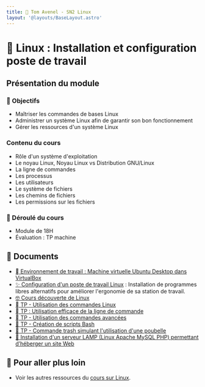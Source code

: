 ```yaml
---
title: 🐧 Tom Avenel - SN2 Linux
layout: '@layouts/BaseLayout.astro'
---
```


# 🐧 Linux : Installation et configuration poste de travail

## Présentation du module

### 🎯 Objectifs

- Maîtriser les commandes de bases Linux
- Administrer un système Linux afin de garantir son bon fonctionnement
- Gérer les ressources d'un système Linux

### Contenu du cours

- Rôle d'un système d'exploitation
- Le noyau Linux, Noyau Linux vs Distribution GNU/Linux
- La ligne de commandes
- Les processus
- Les utilisateurs
- Le système de fichiers
- Les chemins de fichiers
- Les permissions sur les fichiers

### 📅 Déroulé du cours

- Module de 18H
- Évaluation : TP machine

## 📑 Documents

- [󰕈 Environnement de travail : Machine virtuelle Ubuntu Desktop dans VirtualBox](/cours/linux/installation/tp-installation-vbox-ubuntu-workstation)
- [✨ Configuration d'un poste de travail Linux](/cours/linux/installation/tp-env-dev) : Installation de programmes libres alternatifs pour améliorer l'ergonomie de sa station de travail.
- [🤓 Cours découverte de Linux](/cours/linux/niveau1/linux-cours-niveau1)
- [  TP - Utilisation des commandes Linux](/cours/linux/niveau1/tp-commandes_linux)
- [  TP : Utilisation efficace de la ligne de commande](/cours/linux/niveau2/tp-ligne-commande)
- [  TP - Utilisation des commandes avancées](/cours/linux/niveau1/tp-commandes_avancees)
- [📜 TP - Création de scripts Bash](/cours/linux/niveau1/tp-scripts_bash)
- [🚮 TP - Commande trash simulant l'utilisation d'une poubelle](/cours/linux/niveau1/tp-trash)
- [🔦 Installation d'un serveur LAMP (Linux Apache MySQL PHP) permettant d’héberger un site Web](/cours/linux/niveau1/projet_lamp)

## 🚀 Pour aller plus loin

- Voir les autres ressources du [cours sur Linux](/cours/linux).

